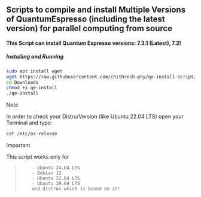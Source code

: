 ## Scripts to compile and install Multiple Versions of QuantumEspresso (including the latest version) for parallel computing from source

**This Script can install Quantum Espresso versions: 7.3.1 (Latest), 7.2!**

##### Installing and Running
```bash
sudo apt install wget
wget https://raw.githubusercontent.com/chithresh-phy/qe-install-script/main/qe-install -P ~/Downloads
cd Downloads
chmod +x qe-install
./qe-install
```

> [!NOTE]
> In order to check your Distro/Version (like Ubuntu 22.04 LTS)
> open your Terminal and type:
> ```bash
> cat /etc/os-release
> ```

> [!IMPORTANT]  
> This script works only for
>>         - Ubuntu 24.04 LTS
>>         - Debian 12
>>         - Ubuntu 22.04 LTS
>>         - Ubuntu 20.04 LTS
>>         and distros which is based on it!
